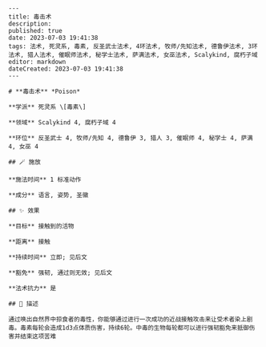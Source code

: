 
    ---
    title: 毒击术
    description: 
    published: true
    date: 2023-07-03 19:41:38
    tags: 法术, 死灵系, 毒素, 反圣武士法术, 4环法术, 牧师/先知法术, 德鲁伊法术, 3环法术, 猎人法术, 催眠师法术, 秘学士法术, 萨满法术, 女巫法术, Scalykind, 腐朽子域
    editor: markdown
    dateCreated: 2023-07-03 19:41:38
    ---

    # **毒击术** *Poison*

    **学派** 死灵系 \[毒素\] 

    **领域** Scalykind 4, 腐朽子域 4

    **环位** 反圣武士 4, 牧师/先知 4, 德鲁伊 3, 猎人 3, 催眠师 4, 秘学士 4, 萨满 4, 女巫 4

    ## 🪄 施放

    **施法时间** 1 标准动作

    **成分** 语言, 姿势, 圣徽

    ## ✨ 效果 

    **目标** 接触到的活物 

    **距离** 接触  

    **持续时间** 立即; 见后文 

    **豁免** 强韧, 通过则无效; 见后文

    **法术抗力** 是

    ## 📖 描述

    通过唤出自然界中掠食者的毒性，你能够通过进行一次成功的近战接触攻击来让受术者染上剧毒。毒素每轮会造成1d3点体质伤害，持续6轮。中毒的生物每轮都可以进行强韧豁免来抵御伤害并结束这项苦难
    